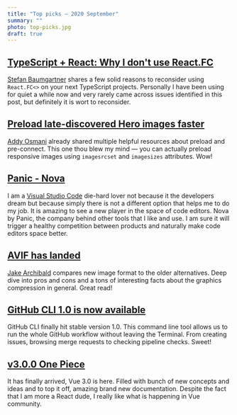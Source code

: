 ```yaml
---
title: "Top picks — 2020 September"
summary: ""
photo: top-picks.jpg
draft: true
---
```


## [TypeScript + React: Why I don't use React.FC](https://fettblog.eu/typescript-react-why-i-dont-use-react-fc/)

[Stefan Baumgartner](https://twitter.com/ddprrt) shares a few solid reasons to reconsider using `React.FC<>` on your next TypeScript projects. Personally I have been using for quiet a while now and very rarely came across issues identified in this post, but definitely it is wort to reconsider.

## [Preload late-discovered Hero images faster](https://addyosmani.com/blog/preload-hero-images/)

[Addy Osmani](https://twitter.com/addyosmani/) already shared multiple helpful resources about preload and pre-connect. This one thou blew my mind — you can actually preload responsive images using `imagesrcset` and `imagesizes` attributes. Wow!

## [Panic - Nova](https://nova.app)

I am a [Visual Studio Code](https://code.visualstudio.com) die-hard lover not because it the developers dream but because simply there is not a different option that helps me to do my job. It is amazing to see a new player in the space of code editors. Nova by Panic, the company behind other tools that I like and use. I am sure it will trigger a healthy competition between products and naturally make code editors space better.

## [AVIF has landed](https://jakearchibald.com/2020/avif-has-landed/)

[Jake Archibald](https://twitter.com/jaffathecake) compares new image format to the older alternatives. Deep dive into pros and cons and a tons of interesting facts about the graphics compression in general. Great read!

## [GitHub CLI 1.0 is now available](https://github.blog/2020-09-17-github-cli-1-0-is-now-available/)

GitHub CLI finally hit stable version 1.0. This command line tool allows us to run the whole GitHub workflow without leaving the Terminal. From creating issues, browsing merge requests to checking pipeline checks. Sweet!

## [v3.0.0 One Piece](https://github.com/vuejs/vue-next/releases/tag/v3.0.0)

It has finally arrived, Vue 3.0 is here. Filled with bunch of new concepts and ideas and to top it off, amazing brand new documentation. Despite the fact that I am more a React dude, I really like what is happening in Vue community. 

